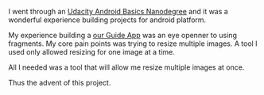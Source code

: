 I went through an [Udacity Android Basics Nanodegree](https://www.udacity.com/course/android-basics-nanodegree-by-google--nd803) and it was a wonderful experience building projects for android platform.

My experience building a [our Guide App](https://github.com/izudada/tour_guide) was an eye openner to using fragments. My core pain points was trying to resize multiple images. A tool I used only allowed resizing for one image at a time. 

All I needed was a tool that will allow me resize multiple images at once.

Thus the advent of this project.